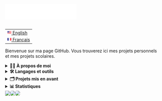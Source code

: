 <img src="images/svg/header-fr.svg"></img>

<table align="right">
 <tr><td><a href="README.md"><img src="images/us-flag.png" height="13"> English</a></td></tr>
 <tr><td><a href="README_fr.md"><img src="images/fr-flag.png" height="13"> Français</a></td></tr>
</table>

<p>Bienvenue sur ma page GitHub. Vous trouverez ici mes projets personnels et mes projets scolaires.</p>

<details>
  <summary><b>👨‍💻 À propos de moi</b></summary><br>

<p>
Je suis étudiant en informatique à l'Université de Technologie de Compiègne, en 3ᵉ année.
Je suis passionné par l'informatique, je fais de la programmation depuis plusieurs années, et
depuis peu, je me forme à l'Intelligence Artificielle.
</p>

</details>


<details>
  <summary><b>🛠️ Langages et outils</b></summary><br>


<p>Voici en quelques images une liste d'outils que j'utilise (survolez avec la souris pour voir le nom).</p>

<div>
  <ul>

  <li>
  Langages les plus utilisés : <br>
  <img src="https://github.com/devicons/devicon/blob/master/icons/c/c-original.svg" title="C" alt="C" width="40" height="40"/>&nbsp;
  <img src="https://github.com/devicons/devicon/blob/master/icons/cplusplus/cplusplus-original.svg" title="Cplusplus" alt="Cplusplus" width="40" height="40"/>&nbsp;
  <img src="https://github.com/devicons/devicon/blob/master/icons/python/python-original.svg" title="python" alt="python" width="40" height="40"/>&nbsp;
  <img src="https://github.com/devicons/devicon/blob/master/icons/r/r-original.svg" title="r" alt="r" width="40" height="40"/>&nbsp;
  </li>

  <li>
  Web : <br>
  <img src="https://github.com/devicons/devicon/blob/master/icons/html5/html5-original.svg" title="html5" alt="html5" width="40" height="40"/>&nbsp;
  <img src="https://github.com/devicons/devicon/blob/master/icons/css3/css3-original.svg" title="css" alt="css" width="40" height="40"/>&nbsp;
  <img src="https://github.com/devicons/devicon/blob/master/icons/javascript/javascript-original.svg" title="javascript" alt="javascript" width="40" height="40"/>&nbsp;
  <img src="https://github.com/devicons/devicon/blob/master/icons/django/django-plain-wordmark.svg" title="django" alt="django" width="40" height="40"/>&nbsp;
  <img src="https://github.com/devicons/devicon/blob/master/icons/php/php-original.svg" title="php" alt="php" width="40" height="40"/>&nbsp;
  <img src="https://github.com/devicons/devicon/blob/master/icons/mysql/mysql-original.svg" title="mysql" alt="mysql" width="40" height="40"/>&nbsp;
  <img src="https://github.com/devicons/devicon/blob/master/icons/postgresql/postgresql-original.svg" title="postgresql" alt="postgresql" width="40" height="40"/>&nbsp;
  <img src="https://github.com/devicons/devicon/blob/master/icons/mongodb/mongodb-original.svg" title="mongodb" alt="mongodb" width="40" height="40"/>&nbsp;
  </li>

  <li>
  Système : <br>
  <img src="https://github.com/devicons/devicon/blob/master/icons/linux/linux-original.svg" title="linux" alt="linux" width="40" height="40"/>&nbsp;
  <img src="https://github.com/devicons/devicon/blob/master/icons/debian/debian-original.svg" title="debian" alt="debian" width="40" height="40"/>&nbsp;
  <img src="https://github.com/devicons/devicon/blob/master/icons/ubuntu/ubuntu-plain.svg" title="ubuntu" alt="ubuntu" width="40" height="40"/>&nbsp;
  <img src="https://github.com/devicons/devicon/blob/master/icons/bash/bash-original.svg" title="bash" alt="bash" width="40" height="40"/>&nbsp;
  <img src="https://upload.wikimedia.org/wikipedia/commons/thumb/8/87/Windows_logo_-_2021.svg/512px-Windows_logo_-_2021.svg.png?20220927154043" title="windows" alt="windows" width="40" height="40"/>&nbsp;
  </li>

  <li>
  IDEs : <br>
  <img src="https://github.com/devicons/devicon/blob/master/icons/jetbrains/jetbrains-original.svg" title="jetbrains" alt="jetbrains" width="40" height="40"/>&nbsp;
  <img src="https://github.com/devicons/devicon/blob/master/icons/pycharm/pycharm-original.svg" title="pycharm" alt="pycharm" width="40" height="40"/>&nbsp;
  <img src="https://github.com/devicons/devicon/blob/master/icons/atom/atom-original.svg" title="atom" alt="atom" width="40" height="40"/>&nbsp;
  </li>

  <li>
  Outils et librairies : <br>
  <img src="https://github.com/devicons/devicon/blob/master/icons/latex/latex-original.svg" title="latex" alt="latex" width="40" height="40"/>&nbsp;
  <img src="https://github.com/devicons/devicon/blob/master/icons/jupyter/jupyter-original.svg" title="jupyter" alt="jupyter" width="40" height="40"/>&nbsp;
  <img src="https://github.com/devicons/devicon/blob/master/icons/qt/qt-original.svg" title="qt" alt="qt" width="40" height="40"/>&nbsp;
  <img src="images/tk2.png" title="tkinter" alt="tkinter" width="40" height="40"/>&nbsp;
  <img src="https://github.com/devicons/devicon/blob/master/icons/numpy/numpy-original.svg" title="numpy" alt="numpy" width="40" height="40"/>&nbsp;
  <img src="https://github.com/devicons/devicon/blob/master/icons/tensorflow/tensorflow-original.svg" title="tensorflow" alt="tensorflow" width="40" height="40"/>&nbsp;
  <img src="https://github.com/devicons/devicon/blob/master/icons/pandas/pandas-original.svg" title="pandas" alt="pandas" width="40" height="40"/>&nbsp;
  <img src="https://github.com/devicons/devicon/blob/master/icons/git/git-original.svg" title="git" alt="git" width="40" height="40"/>&nbsp;
  <img src="https://github.com/devicons/devicon/blob/master/icons/github/github-original.svg" title="github" alt="github" width="40" height="40"/>&nbsp;
  </li>

  </ul>
</div>

</details>


<details>
<summary><b> ‍🗂️ Projets mis en avant</b></summary><br>

[![Readme Card](https://github-readme-stats.vercel.app/api/pin/?username=Th3o-D&repo=gest_mdp&theme=transparent)](https://github.com/Th3o-D/gest_mdp)
[![Readme Card](https://github-readme-stats.vercel.app/api/pin/?username=Th3o-D&repo=Scrapping&theme=transparent)](https://github.com/Th3o-D/Scrapping)


</details>

<details>
<summary><b> ‍📊 Statistiques</b></summary><br>

<p align="center">
    <a href="https://github.com/Th3o-D?tab=repositories">
      <img src="https://github-readme-stats.vercel.app/api?username=Th3o-D&show_icons=true&theme=transparent&card_width=500&custom_title=Satistiques%20de%20Th3o-D" alt="Stats"/>
    </a>
</p>

<p align="center">
    <a href="https://github.com/Th3o-D?tab=repositories">
        <img src="https://github-readme-stats.vercel.app/api/top-langs/?username=Th3o-D&theme=transparent&hide=javascript,jupyter%20notebook&layout=compact&card_width=450&custom_title=Langages%20les%20plus%20utilis%C3%A9s" alt="Languages" />
    </a>
</p>

<hr>

### <p align="center">Contributions</p>


<img src="images/svg/snake_contributions.svg">
<hr>

</details>

<div align="right" style="display: flex">
    <img src="https://visitor-badge.glitch.me/badge?page_id=Th3o-D&left_color=gray&right_color=blue" height="20"/>
    <a href="https://github.com/Th3o-D" alt="https://github.com/Th3o-D"><img height="20" style="border-radius: 5px" src="https://img.shields.io/static/v1?style=for-the-badge&label=CREE%20PAR&message=Th3o-D&color=1182c2"></a>
    <a href="LICENSE" alt="license"><img style="border-radius: 5px" height="20" src="https://img.shields.io/static/v1?style=for-the-badge&label=LICENCE&message=MIT&color=1182c2"></a>
</div>
